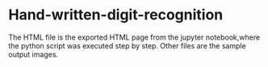 # Hand-written-digit-recognition
The HTML file is the exported HTML page from the jupyter notebook,where the python script was executed step by step.
Other files are the sample output images.
